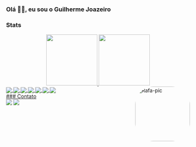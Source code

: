 ### Olá 👋🏾, eu sou o Guilherme Joazeiro 

### Stats

<div align="center">
  <a href="https://github.com/guijoazeiro">  
   <img height="140em" src="https://github-readme-stats.vercel.app/api?username=guijoazeiro&show_icons=true&theme=ocean_dark&include_all_commits=true&count_private=true&hide=stars"/>
  <img height="140em" src="https://github-readme-stats.vercel.app/api/top-langs/?username=guijoazeiro&layout=compact&langs_count=7&theme=ocean_dark"/>
</div>
  <div style="display: inline_block">
  <img align="center" src="https://img.shields.io/badge/JavaScript-F7DF1E?style=for-the-badge&logo=javascript&logoColor=black">
  <img align="center" src="https://img.shields.io/badge/TypeScript-007ACC?style=for-the-badge&logo=typescript&logoColor=white">
  <img align="center" src="https://img.shields.io/badge/Node.js-43853D?style=for-the-badge&logo=node.js&logoColor=white">
  <img align="center" src="https://img.shields.io/badge/Express.js-404D59?style=for-the-badge">
  <img align="center" src="https://img.shields.io/badge/Java-ED8B00?style=for-the-badge&logo=java&logoColor=white">
  <img align="center" src="https://img.shields.io/badge/PostgreSQL-316192?style=for-the-badge&logo=postgresql&logoColor=white">
  <img align="center" src="https://img.shields.io/badge/MongoDB-4EA94B?style=for-the-badge&logo=mongodb&logoColor=white">
  <img align="right" alt="Rafa-pic" height="150" weight="150" style="border-radius:50px;" src="https://64.media.tumblr.com/a178f16310731bc0842b3ab498b1a13a/36557f287276e188-08/s250x400/5a4bf053f84ab7cbbf09b6d666d79addc2f4b8e4.gifv">
</div>
</div>  
 ### Contato
  <div>   
  <a href = "mailto:guilhermejoazeiro@gmail.com"><img src="https://img.shields.io/badge/-Gmail-%23333?style=for-the-badge&logo=gmail&logoColor=white" target="_blank"></a>
  <a href="https://www.linkedin.com/in/guilherme-joazeiro-9675a4198/" target="_blank"><img src="https://img.shields.io/badge/-LinkedIn-%230077B5?style=for-the-badge&logo=linkedin&logoColor=white" target="_blank"></a>  
  
</div>
